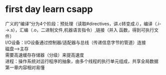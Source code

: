 # first day learn csapp
广义的“编译”分为4个阶段：预处理（读取#directives，讲.c转变成.i），编译（.i-->.s），汇编（.o，二进制文件,机器语言指令）,链接（并入
函数，得到可执行文件）  
I/O设备：I/O设备通过控制器/适配器与总线（传递信息字节的管道）连接  
磁盘-->主存  
需要高速缓存存储器（分级）来提高速度  
进程：操作系统对运行程序的抽象，由多个线程的执行单元组成，共享全局数据  
第一章内容相对易懂  
